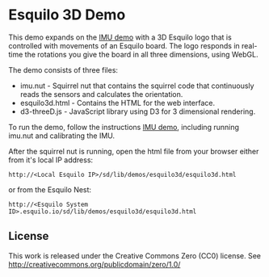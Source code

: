 Esquilo 3D Demo
===============
This demo expands on the [IMU demo](../imu/README.md) with a 3D Esquilo logo
that is controlled with movements of an Esquilo board. The logo responds in
real-time the rotations you give the board in all three dimensions, using WebGL.

The demo consists of three files:

  * imu.nut - Squirrel nut that contains the squirrel code that continuously
    reads the sensors and calculates the orientation.
  * esquilo3d.html - Contains the HTML for the web interface.
  * d3-threeD.js - JavaScript library using D3 for 3 dimensional rendering.

To run the demo, follow the instructions [IMU demo](../imu/README.md), including
running imu.nut and calibrating the IMU.

After the squirrel nut is running, open the html file from your browser either
from it's local IP address:

    http://<Local Esquilo IP>/sd/lib/demos/esquilo3d/esquilo3d.html

or from the Esquilo Nest:

    http://<Esquilo System ID>.esquilo.io/sd/lib/demos/esquilo3d/esquilo3d.html

License
-------
This work is released under the Creative Commons Zero (CC0) license.
See http://creativecommons.org/publicdomain/zero/1.0/

